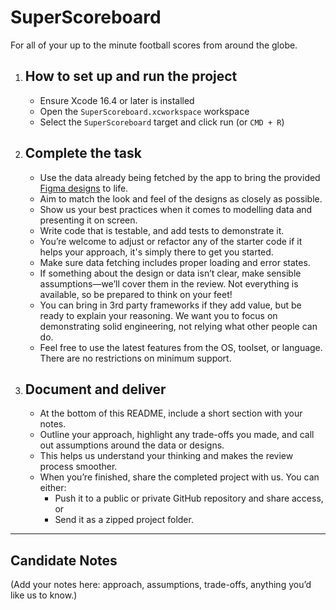 # SuperScoreboard

For all of your up to the minute football scores from around the globe.

1. ## How to set up and run the project

   - Ensure Xcode 16.4 or later is installed
   - Open the `SuperScoreboard.xcworkspace` workspace
   - Select the `SuperScoreboard` target and click run (or `CMD + R`)

2. ## Complete the task

   - Use the data already being fetched by the app to bring the provided [Figma designs](https://www.figma.com/design/hY3cElxFKc1mkl9oZ8GAi4/Test-Design?node-id=1-61823&t=IbXirDv081k0WauS-1) to life.
   - Aim to match the look and feel of the designs as closely as possible.
   - Show us your best practices when it comes to modelling data and presenting it on screen.
   - Write code that is testable, and add tests to demonstrate it.
   - You’re welcome to adjust or refactor any of the starter code if it helps your approach, it's simply there to get you started.
   - Make sure data fetching includes proper loading and error states.
   - If something about the design or data isn’t clear, make sensible assumptions—we’ll cover them in the review. Not everything is available, so be prepared to think on your feet!
   - You can bring in 3rd party frameworks if they add value, but be ready to explain your reasoning. We want you to focus on demonstrating solid engineering, not relying what other people can do.
   - Feel free to use the latest features from the OS, toolset, or language. There are no restrictions on minimum support.

3. ## Document and deliver

   - At the bottom of this README, include a short section with your notes.
   - Outline your approach, highlight any trade-offs you made, and call out assumptions around the data or designs.
   - This helps us understand your thinking and makes the review process smoother.
   - When you’re finished, share the completed project with us. You can either:
      - Push it to a public or private GitHub repository and share access, or
      - Send it as a zipped project folder.

---

## Candidate Notes

(Add your notes here: approach, assumptions, trade-offs, anything you’d like us to know.)